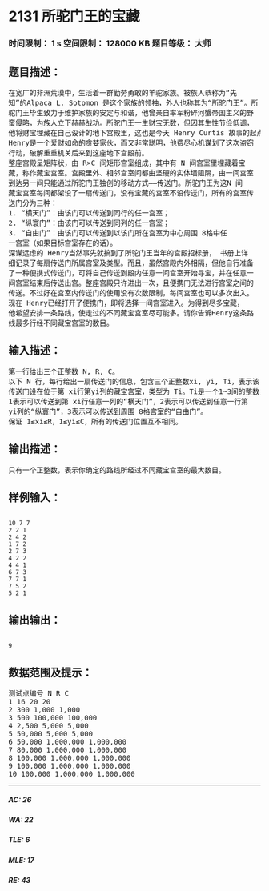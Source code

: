 # 2131 所驼门王的宝藏    
### 时间限制： 1 s     空间限制： 128000 KB     题目等级： 大师  
## 题目描述：  

<pre>
在宽广的非洲荒漠中，生活着一群勤劳勇敢的羊驼家族。被族人恭称为“先  
知”的Alpaca L. Sotomon 是这个家族的领袖，外人也称其为“所驼门王”。所  
驼门王毕生致力于维护家族的安定与和谐，他曾亲自率军粉碎河蟹帝国主义的野  
蛮侵略，为族人立下赫赫战功。所驼门王一生财宝无数，但因其生性节俭低调，  
他将财宝埋藏在自己设计的地下宫殿里，这也是今天 Henry Curtis 故事的起点。  
Henry是一个爱财如命的贪婪家伙，而又非常聪明，他费尽心机谋划了这次盗窃  
行动，破解重重机关后来到这座地下宫殿前。   
整座宫殿呈矩阵状，由 R×C 间矩形宫室组成，其中有 N 间宫室里埋藏着宝  
藏，称作藏宝宫室。宫殿里外、相邻宫室间都由坚硬的实体墙阻隔，由一间宫室  
到达另一间只能通过所驼门王独创的移动方式——传送门。所驼门王为这N 间  
藏宝宫室每间都架设了一扇传送门，没有宝藏的宫室不设传送门，所有的宫室传  
送门分为三种：   
1. “横天门”：由该门可以传送到同行的任一宫室；   
2. “纵寰门”：由该门可以传送到同列的任一宫室；   
3. “自由门”：由该门可以传送到以该门所在宫室为中心周围 8格中任  
一宫室（如果目标宫室存在的话）。   
深谋远虑的 Henry当然事先就搞到了所驼门王当年的宫殿招标册， 书册上详  
细记录了每扇传送门所属宫室及类型。而且，虽然宫殿内外相隔，但他自行准备  
了一种便携式传送门，可将自己传送到殿内任意一间宫室开始寻宝，并在任意一  
间宫室结束后传送出宫。整座宫殿只许进出一次，且便携门无法进行宫室之间的  
传送。不过好在宫室内传送门的使用没有次数限制，每间宫室也可以多次出入。   
现在 Henry已经打开了便携门，即将选择一间宫室进入。为得到尽多宝藏，  
他希望安排一条路线，使走过的不同藏宝宫室尽可能多。请你告诉Henry这条路  
线最多行经不同藏宝宫室的数目。
</pre>
  
  
## 输入描述：  

<pre>
第一行给出三个正整数 N, R, C。   
以下 N 行，每行给出一扇传送门的信息，包含三个正整数xi, yi, Ti，表示该  
传送门设在位于第 xi行第yi列的藏宝宫室，类型为 Ti。Ti是一个1~3间的整数，  
1表示可以传送到第 xi行任意一列的“横天门”，2表示可以传送到任意一行第  
yi列的“纵寰门”，3表示可以传送到周围 8格宫室的“自由门”。   
保证 1≤xi≤R，1≤yi≤C，所有的传送门位置互不相同。
</pre>
  
  
## 输出描述：  

<pre>
只有一个正整数，表示你确定的路线所经过不同藏宝宫室的最大数目。
</pre>
  
  
## 样例输入：  

<pre><code>
10 7 7   
2 2 1   
2 4 2   
1 7 2   
2 7 3   
4 2 2   
4 4 1   
6 7 3   
7 7 1   
7 5 2   
5 2 1
</code></pre>
  
  
## 输出输出：  

<pre><code>
9
</code></pre>
  
  
## 数据范围及提示：  

<pre>
测试点编号 N R C   
1 16 20 20   
2 300 1,000 1,000   
3 500 100,000 100,000   
4 2,500 5,000 5,000   
5 50,000 5,000 5,000   
6 50,000 1,000,000 1,000,000   
7 80,000 1,000,000 1,000,000   
8 100,000 1,000,000 1,000,000   
9 100,000 1,000,000 1,000,000   
10 100,000 1,000,000 1,000,000
</pre>
  
  
***  

##### AC: 26  
##### WA: 22  
##### TLE: 6  
##### MLE: 17  
##### RE: 43  
